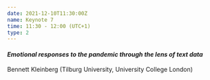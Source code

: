 ```yaml
---
date: 2021-12-10T11:30:00Z
name: Keynote 7
time: 11:30 - 12:00 (UTC+1)
type: 2
---
```


#### _Emotional responses to the pandemic through the lens of text data_

Bennett Kleinberg (Tilburg University, University College London)
